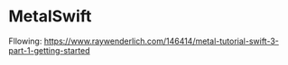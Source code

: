 # MetalSwift
Fllowing: https://www.raywenderlich.com/146414/metal-tutorial-swift-3-part-1-getting-started
